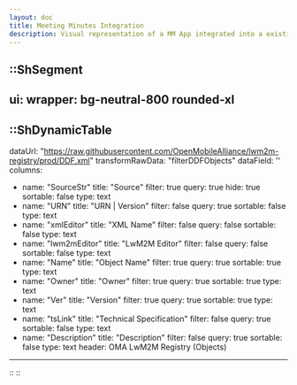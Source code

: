 ```yaml
---
layout: doc
title: Meeting Minutes Integration
description: Visual representation of a MM App integrated into a existing website
---
```


::ShSegment
---
ui:
    wrapper: bg-neutral-800 rounded-xl
---
::ShDynamicTable
---
dataUrl: "https://raw.githubusercontent.com/OpenMobileAlliance/lwm2m-registry/prod/DDF.xml"
transformRawData: "filterDDFObjects"
dataField: ''
columns:
  - name: "SourceStr"
    title: "Source"
    filter: true
    query: true
    hide: true
    sortable: false
    type: text
  - name: "URN"
    title: "URN | Version"
    filter: false
    query: true
    sortable: false
    type: text
  - name: "xmlEditor"
    title: "XML Name"
    filter: false
    query: false
    sortable: false
    type: text
  - name: "lwm2mEditor"
    title: "LwM2M Editor"
    filter: false
    query: false
    sortable: false
    type: text
  - name: "Name"
    title: "Object Name"
    filter: true
    query: true
    sortable: true
    type: text
  - name: "Owner"
    title: "Owner"
    filter: true
    query: true
    sortable: true
    type: text
  - name: "Ver"
    title: "Version"
    filter: true
    query: true
    sortable: true
    type: text
  - name: "tsLink"
    title: "Technical Specification"
    filter: false
    query: true
    sortable: false
    type: text
  - name: "Description"
    title: "Description"
    filter: false
    query: true
    sortable: false
    type: text
header: OMA LwM2M Registry (Objects)
---
::
::